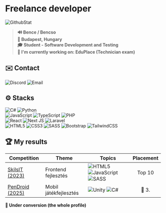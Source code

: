 # Freelance developer
![GithubStat](https://komarev.com/ghpvc/?username=bencso&label=👀&color=000000&style=for-the-badge) <br>
> **🔊 Bence / Bencso** <br>
> **🏡 Budapest, Hungary** <br>
> **🎓 Student - Software Development and Testing** <br>
> **💼 I'm currently working on: EduPlace (Technician exam)** </br>

 ## **✉️ Contact**<br>
![Discord](https://img.shields.io/badge/bencso-%235865F2?style=for-the-badge&logo=discord&logoColor=white) ![Email](https://img.shields.io/badge/contact@bencso.hu-black?style=for-the-badge) <br>
## **⚙️ Stacks**<br>
![C#](https://img.shields.io/badge/c%23-%23239120.svg?style=for-the-badge&logo=csharp&logoColor=white)
![Python](https://img.shields.io/badge/python-3670A0?style=for-the-badge&logo=python&logoColor=ffdd54)<br>
![JavaScript](https://img.shields.io/badge/javascript-%23323330.svg?style=for-the-badge&logo=javascript&logoColor=%23F7DF1E)
![TypeScript](https://img.shields.io/badge/typescript-%23007ACC.svg?style=for-the-badge&logo=typescript&logoColor=white)
![PHP](https://img.shields.io/badge/PHP-777BB4?style=for-the-badge&logo=php&logoColor=white)<br>
![React](https://img.shields.io/badge/react-%2320232a.svg?style=for-the-badge&logo=react&logoColor=%2361DAFB)
![Next JS](https://img.shields.io/badge/Next-black?style=for-the-badge&logo=next.js&logoColor=white)
![Laravel](https://img.shields.io/badge/laravel-%23FF2D20.svg?style=for-the-badge&logo=laravel&logoColor=white)<br>
![HTML5](https://img.shields.io/badge/html5-%23E34F26.svg?style=for-the-badge&logo=html5&logoColor=white)
![CSS3](https://img.shields.io/badge/css3-%231572B6.svg?style=for-the-badge&logo=css3&logoColor=white)
![SASS](https://img.shields.io/badge/SASS-hotpink.svg?style=for-the-badge&logo=SASS&logoColor=white)
![Bootstrap](https://img.shields.io/badge/bootstrap-%238511FA.svg?style=for-the-badge&logo=bootstrap&logoColor=white)
![TailwindCSS](https://img.shields.io/badge/tailwindcss-%2338B2AC.svg?style=for-the-badge&logo=tailwind-css&logoColor=white)
## 🏆 My results
| Competition | Theme | Topics | Placement |
| --- | --- | --- | :---: |
| [SkilsIT (2023)](https://skillsit.hu/skills-junior-2023-webfejleszto/) | Frontend fejlesztés|![HTML5](https://img.shields.io/badge/html5-%23E34F26.svg?style=for-the-badge&logo=html5&logoColor=white) ![JavaScript](https://img.shields.io/badge/javascript-%23323330.svg?style=for-the-badge&logo=javascript&logoColor=%23F7DF1E) ![SASS](https://img.shields.io/badge/SASS-hotpink.svg?style=for-the-badge&logo=SASS&logoColor=white)| Top 10 |
| [PenDroid (2025)](https://pendroid.uni-pen.hu/hu/item/83-veget-ert-a-pendroid-2025-os-dontoje) | Mobil játékfejlesztés| ![Unity](https://img.shields.io/badge/Unity-FFFFFF?style=for-the-badge&logo=unity&logoColor=black) ![C#](https://img.shields.io/badge/c%23-%23239120.svg?style=for-the-badge&logo=csharp&logoColor=white) | 🥉 3. |

**🚧 Under conversion (the whole profile)**
